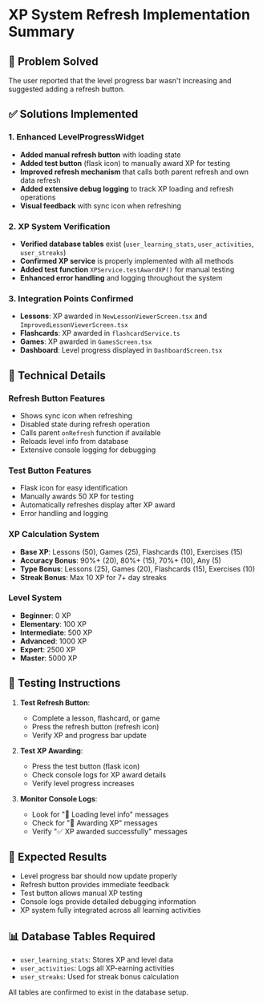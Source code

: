 # XP System Refresh Implementation Summary

## 🎯 Problem Solved
The user reported that the level progress bar wasn't increasing and suggested adding a refresh button.

## ✅ Solutions Implemented

### 1. Enhanced LevelProgressWidget
- **Added manual refresh button** with loading state
- **Added test button** (flask icon) to manually award XP for testing
- **Improved refresh mechanism** that calls both parent refresh and own data refresh
- **Added extensive debug logging** to track XP loading and refresh operations
- **Visual feedback** with sync icon when refreshing

### 2. XP System Verification
- **Verified database tables** exist (`user_learning_stats`, `user_activities`, `user_streaks`)
- **Confirmed XP service** is properly implemented with all methods
- **Added test function** `XPService.testAwardXP()` for manual testing
- **Enhanced error handling** and logging throughout the system

### 3. Integration Points Confirmed
- **Lessons**: XP awarded in `NewLessonViewerScreen.tsx` and `ImprovedLessonViewerScreen.tsx`
- **Flashcards**: XP awarded in `flashcardService.ts`
- **Games**: XP awarded in `GamesScreen.tsx`
- **Dashboard**: Level progress displayed in `DashboardScreen.tsx`

## 🔧 Technical Details

### Refresh Button Features
- Shows sync icon when refreshing
- Disabled state during refresh operation
- Calls parent `onRefresh` function if available
- Reloads level info from database
- Extensive console logging for debugging

### Test Button Features
- Flask icon for easy identification
- Manually awards 50 XP for testing
- Automatically refreshes display after XP award
- Error handling and logging

### XP Calculation System
- **Base XP**: Lessons (50), Games (25), Flashcards (10), Exercises (15)
- **Accuracy Bonus**: 90%+ (20), 80%+ (15), 70%+ (10), Any (5)
- **Type Bonus**: Lessons (25), Games (20), Flashcards (15), Exercises (10)
- **Streak Bonus**: Max 10 XP for 7+ day streaks

### Level System
- **Beginner**: 0 XP
- **Elementary**: 100 XP
- **Intermediate**: 500 XP
- **Advanced**: 1000 XP
- **Expert**: 2500 XP
- **Master**: 5000 XP

## 🧪 Testing Instructions

1. **Test Refresh Button**:
   - Complete a lesson, flashcard, or game
   - Press the refresh button (refresh icon)
   - Verify XP and progress bar update

2. **Test XP Awarding**:
   - Press the test button (flask icon)
   - Check console logs for XP award details
   - Verify level progress increases

3. **Monitor Console Logs**:
   - Look for "🔄 Loading level info" messages
   - Check for "🎯 Awarding XP" messages
   - Verify "✅ XP awarded successfully" messages

## 🎉 Expected Results

- Level progress bar should now update properly
- Refresh button provides immediate feedback
- Test button allows manual XP testing
- Console logs provide detailed debugging information
- XP system fully integrated across all learning activities

## 📊 Database Tables Required

- `user_learning_stats`: Stores XP and level data
- `user_activities`: Logs all XP-earning activities  
- `user_streaks`: Used for streak bonus calculation

All tables are confirmed to exist in the database setup.
